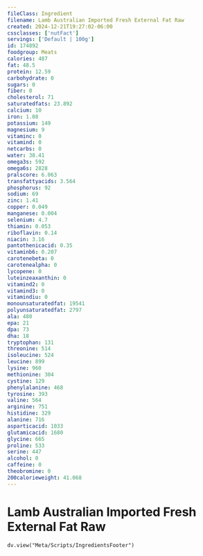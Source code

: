 ```yaml
---
fileClass: Ingredient
filename: Lamb Australian Imported Fresh External Fat Raw
created: 2024-12-21T19:27:02-06:00
cssclasses: ['nutFact']
servings: ['Default | 100g']
id: 174892
foodgroup: Meats
calories: 487
fat: 48.5
protein: 12.59
carbohydrate: 0
sugars: 0
fiber: 0
cholesterol: 71
saturatedfats: 23.892
calcium: 10
iron: 1.08
potassium: 149
magnesium: 9
vitaminc: 0
vitamind: 0
netcarbs: 0
water: 38.41
omega3s: 592
omega6s: 2828
pralscore: 6.063
transfattyacids: 3.564
phosphorus: 92
sodium: 69
zinc: 1.41
copper: 0.049
manganese: 0.004
selenium: 4.7
thiamin: 0.053
riboflavin: 0.14
niacin: 3.16
pantothenicacid: 0.35
vitaminb6: 0.207
carotenebeta: 0
carotenealpha: 0
lycopene: 0
luteinzeaxanthin: 0
vitamind2: 0
vitamind3: 0
vitamindiu: 0
monounsaturatedfat: 19541
polyunsaturatedfat: 2797
ala: 480
epa: 21
dpa: 73
dha: 18
tryptophan: 131
threonine: 514
isoleucine: 524
leucine: 899
lysine: 960
methionine: 304
cystine: 129
phenylalanine: 468
tyrosine: 393
valine: 564
arginine: 751
histidine: 329
alanine: 716
asparticacid: 1033
glutamicacid: 1680
glycine: 665
proline: 533
serine: 447
alcohol: 0
caffeine: 0
theobromine: 0
200calorieweight: 41.068
---
```


# Lamb Australian Imported Fresh External Fat Raw

```dataviewjs
dv.view("Meta/Scripts/IngredientsFooter")
```